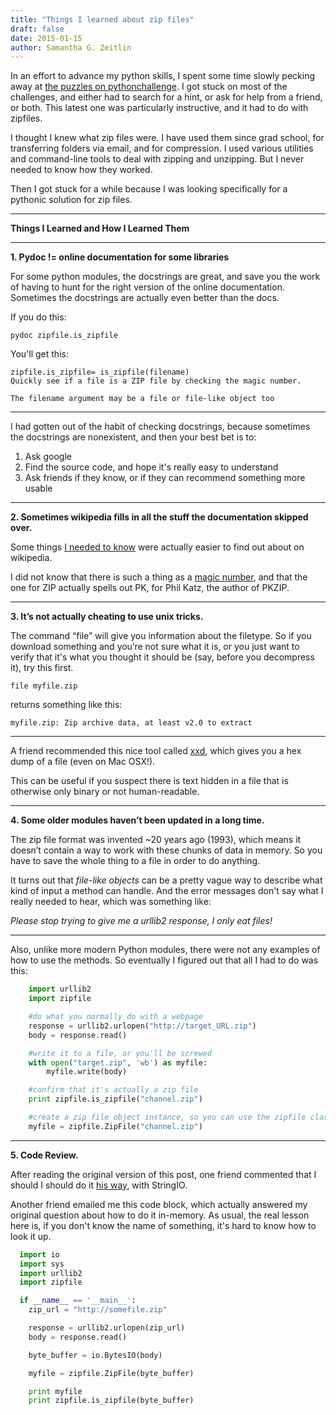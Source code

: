 ```yaml
---
title: "Things I learned about zip files"
draft: false
date: 2015-01-15
author: Samantha G. Zeitlin
---
```



In an effort to advance my python skills, I spent some time slowly pecking away at [the puzzles on pythonchallenge][1]. I got stuck on most of the challenges, and either had to search for a hint, or ask for help from a friend, or both. This latest one was particularly instructive, and it had to do with zipfiles. 

I thought I knew what zip files were. I have used them since grad school, for transferring folders via email, and for compression. I used various utilities and command-line tools to deal with zipping and unzipping. But I never needed to know how they worked. 

Then I got stuck for a while because I was looking specifically for a pythonic solution for zip files. 


----------


**Things I Learned and How I Learned Them**


----------


**1. Pydoc != online documentation for some libraries**

For some python modules, the docstrings are great, and save you the work of having to hunt for the right version of the online documentation. Sometimes the docstrings are actually even better than the docs. 

If you do this:

    pydoc zipfile.is_zipfile

You'll get this:

    zipfile.is_zipfile= is_zipfile(filename)
    Quickly see if a file is a ZIP file by checking the magic number.
    
    The filename argument may be a file or file-like object too


----------


I had gotten out of the habit of checking docstrings, because sometimes the docstrings are nonexistent, and then your best bet is to: 

 1. Ask google 
 2. Find the source code, and hope it's really easy to
    understand
 3. Ask friends if they know, or if they can recommend something more usable

 
----------


 **2. Sometimes wikipedia fills in all the stuff the documentation skipped over.** 
 
Some things [I needed to know][2] were actually easier to find out about on wikipedia. 

I did not know that there is such a thing as a [magic number][3], and that the one for ZIP actually spells out PK, for Phil Katz, the author of PKZIP. 


----------


**3. It’s not actually cheating to use unix tricks.** 

The command “file” will give you information about the filetype. So if you download something and you’re not sure what it is, or you just want to verify that it's what you thought it should be (say, before you decompress it), try this first. 

    file myfile.zip

returns something like this:

    myfile.zip: Zip archive data, at least v2.0 to extract


----------


A friend recommended this nice tool called [xxd][4], which gives you a hex dump of a file (even on Mac OSX!). 

This can be useful if you suspect there is text hidden in a file that is otherwise only binary or not human-readable. 


----------


**4. Some older modules haven’t been updated in a long time.** 

The zip file format was invented ~20 years ago (1993), which means it doesn’t contain a way to work with these chunks of data in memory. So you have to save the whole thing to a file in order to do anything. 

It turns out that *file-like objects* can be a pretty vague way to describe what kind of input a method can handle. And the error messages don't say what I really needed to hear, which was something like: 

*Please stop trying to give me a urllib2 response, I only eat files!* 


----------


Also, unlike more modern Python modules, there were not any examples of how to use the methods. So eventually I figured out that all I had to do was this: 

```python
    import urllib2
    import zipfile

    #do what you normally do with a webpage
    response = urllib2.urlopen("http://target_URL.zip")
    body = response.read()

    #write it to a file, or you'll be screwed 
    with open("target.zip", 'wb') as myfile:
        myfile.write(body)

    #confirm that it's actually a zip file
    print zipfile.is_zipfile("channel.zip")

    #create a zip file object instance, so you can use the zipfile class methods
    myfile = zipfile.ZipFile("channel.zip")

```
----------
 **5. Code Review.** 

After reading the original version of this post, one friend commented that I should I should do it [his way][5], with StringIO. 

Another friend emailed me this code block, which actually answered my original question about how to do it in-memory. As usual, the real lesson here is, if you don't know the name of something, it's hard to know how to look it up. 

```python
  import io
  import sys
  import urllib2
  import zipfile

  if __name__ == '__main__':
    zip_url = "http://somefile.zip"

    response = urllib2.urlopen(zip_url)
    body = response.read()

    byte_buffer = io.BytesIO(body)

    myfile = zipfile.ZipFile(byte_buffer)

    print myfile
    print zipfile.is_zipfile(byte_buffer)

```

  [1]: http://pythonchallenge.com
  [2]: https://en.wikipedia.org/wiki/Zip_(file_format)#Structure
  [3]: https://en.wikipedia.org/wiki/Magic_number_(programming)
  [4]: http://linux.die.net/man/1/xxd
  [5]: https://gist.github.com/ods94065/e8bb54570d170e97b19b
